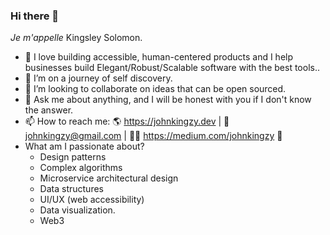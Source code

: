### Hi there 👋 
_Je m'appelle_ Kingsley Solomon.
<!--
**johnkingzy/johnkingzy** is a ✨ _special_ ✨ repository because its `README.md` (this file) appears on your GitHub profile.
Here are some ideas to get you started:
-->
- 🔭 I love building accessible, human-centered products and I help businesses build Elegant/Robust/Scalable software with the best tools..
- 🌱 I’m on a journey of self discovery.
- 👯 I’m looking to collaborate on ideas that can be open sourced.
- 💬 Ask me about anything, and I will be honest with you if I don't know the answer.
- 📫 How to reach me: 🌎 https://johnkingzy.dev | 📨 johnkingzy@gmail.com | ✍🏻 https://medium.com/johnkingzy 🤝 
- What am I passionate about?
  -  Design patterns
  -  Complex algorithms
  -  Microservice architectural design
  -  Data structures
  -  UI/UX (web accessibility)
  -  Data visualization.
  -  Web3
<!-- - 😄 Pronouns: 
- 🤔 I’m looking for help with ...
- ⚡ Fun fact: ... -->



